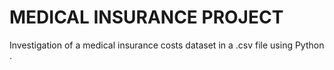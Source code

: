 # MEDICAL INSURANCE PROJECT
 Investigation of a medical insurance costs dataset in a .csv file using Python .
